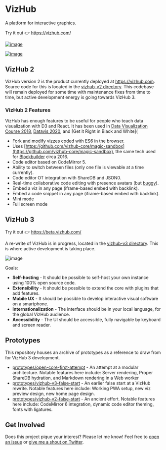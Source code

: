 # VizHub

A platform for interactive graphics.

Try it out 👉 https://vizhub.com/

[![image](https://user-images.githubusercontent.com/68416/146487297-256c5aca-eb67-43a8-8eff-dc68218f914d.png)](https://vizhub.com/)

[![image](https://user-images.githubusercontent.com/68416/145478956-cffca1c5-5c28-4bb4-8def-134329aa0975.png)](https://vizhub.com/curran/ad3f8d0a56cb4293864154a7c62719d4?edit=files&file=index.js)

## VizHub 2

VizHub version 2 is the product currently deployed at https://vizhub.com. Source code for this is located in the [vizhub-v2 directory](https://github.com/vizhub-core/vizhub/tree/main/vizhub-v2). This codebase will remain deployed for some time with maintenance fixes from time to time, but active development energy is going towards VizHub 3.

### VizHub 2 Features

VizHub has enough features to be useful for people who teach data visualization with D3 and React. It has been used in [Data Visualization Course 2018](https://curran.github.io/dataviz-course-2018/), [Datavis 2020](https://datavis.tech/datavis-2020/), and [Get it Right in Black and White](

 * Fork and modify vizzes coded with ES6 in the browser.
 * Uses [https://github.com/vizhub-core/magic-sandbox](https://github.com/vizhub-core/magic-sandbox), the same tech used for [Blockbuilder](http://blockbuilder.org/) circa 2016.
 * Code editor based on CodeMirror 5.
 * Ability to switch between files (only one file is viewable at a time currently).
 * Code editor OT integration with ShareDB and JSON0.
 * Real-time collaborative code editing with presence avatars (but [buggy](https://github.com/vizhub-core/vizhub/blob/main/vizhub-v2/packages/json0-with-presence/index.js#L8)).
 * Embed a viz in any page (iframe-based embed with backlink).
 * Embed a code snippet in any page (iframe-based embed with backlink).
 * Mini mode
 * Full screen mode

## VizHub 3

Try it out 👉 https://beta.vizhub.com/

A re-write of VizHub is in progress, located in the [vizhub-v3 directory](https://github.com/vizhub-core/vizhub/tree/main/vizhub-v3). This is where active development is taking place.

![image](https://user-images.githubusercontent.com/68416/144443632-db541593-580d-4a29-8eb3-4a106d003d06.png)

Goals:

- **Self-hosting** - It should be possible to self-host your own instance using 100% open source code.
- **Extensibility** - It should be possible to extend the core with plugins that add features.
- **Mobile UX** - It should be possible to develop interactive visual software on a smartphone.
- **Internationalization** - The interface should be in your local language, for the global VizHub audience.
- **Accessibility** - The UI should be accessible, fully navigable by keyboard and screen reader.

## Prototypes

This repository houses an archive of prototypes as a reference to draw from for VizHub 3 development.

 * [prototypes/open-core-first-attempt](https://github.com/vizhub-open-core/vizhub/tree/main/prototypes/open-core-first-attempt) - An attempt at a modular architecture. Notable features here include: Server rendering, Proper ShareDB hydration, and Markdown rendering in a Web worker
 * [prototypes/vizhub-v3-false-start](https://github.com/vizhub-open-core/vizhub/tree/main/prototypes/vizhub-v3-false-start) - An earlier false start at a VizHub rewrite. Notable features here include: Working PWA setup, new viz preview design, new home page design.
 * [prototypes/vizhub-v2-false-start](https://github.com/vizhub-open-core/vizhub/tree/main/prototypes/vizhub-v2-false-start) - An ancient effort. Notable features here include: CodeMirror 6 integration, dynamic code editor theming, fonts with ligatures.

## Get Involved
Does this project pique your interest? Please let me know! Feel free to [open an issue](https://github.com/vizhub-open-core/vizhub-ui/issues) or [give me a shout on Twitter](https://twitter.com/currankelleher).
